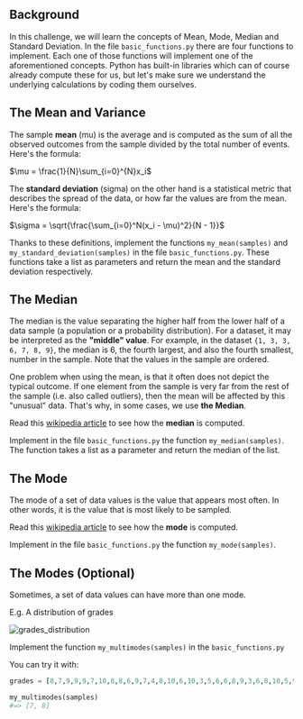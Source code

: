 ## Background

In this challenge, we will learn the concepts of Mean, Mode, Median and Standard Deviation. In the file `basic_functions.py` there are four functions to implement. Each one of those functions will implement one of the aforementioned concepts.  Python has built-in libraries which can of course already compute these for us, but let's make sure we understand the underlying calculations by coding them ourselves.

## The Mean and Variance
The sample **mean** (mu) is the average and is computed as the sum of all the observed outcomes from the sample divided by the total number of events. Here's the formula:

$\mu = \frac{1}{N}\sum_{i=0}^{N}x_i$

The **standard deviation** (sigma) on the other hand is a statistical metric that describes the spread of the data, or how far the values are from the mean. Here's the formula:

$\sigma = \sqrt{\frac{\sum_{i=0}^N(x_i - \mu)^2}{N - 1}}$

Thanks to these definitions, implement the functions `my_mean(samples)` and `my_standard_deviation(samples)` in the file `basic_functions.py`. These functions take a list as parameters and return the mean and the standard deviation respectively.

## The Median

The median is the value separating the higher half from the lower half of a data sample (a population or a probability distribution). For a dataset, it may be interpreted as the **"middle" value**. For example, in the dataset `{1, 3, 3, 6, 7, 8, 9}`, the median is 6, the fourth largest, and also the fourth smallest, number in the sample. Note that the values in the sample are ordered.

One problem when using the mean, is that it often does not depict the typical outcome. If one element from the sample is very far from the rest of the sample (i.e. also called outliers), then the mean will be affected by this "unusual" data. That's why, in some cases, we use **the Median**.

Read this [wikipedia article](https://en.wikipedia.org/wiki/Median) to see how the **median** is computed.

Implement in the file `basic_functions.py` the function `my_median(samples)`. The function takes a list as a parameter and return the median of the list.

## The Mode

The mode of a set of data values is the value that appears most often. In other words, it is the value that is most likely to be sampled.

Read this [wikipedia article](https://en.wikipedia.org/wiki/Mode_(statistics)) to see how the **mode** is computed.

Implement in the file `basic_functions.py` the function `my_mode(samples)`.

## The Modes (Optional)

Sometimes, a set of data values can have more than one mode.

E.g. A distribution of grades

![grades_distribution](https://wagon-public-datasets.s3.amazonaws.com/data-science-images/math/grades.png)

Implement the function `my_multimodes(samples)` in the `basic_functions.py`

You can try it with:

```python
grades = [8,7,9,9,9,7,10,8,8,6,9,7,4,8,10,6,10,3,5,6,6,8,9,3,6,8,10,5,9,9,8,8,4,8,8,7,7,8,3,7,7,6,7,5,10,8,7,6,9,6,6,8,8,9,9,8,8,10,8,4,8,10,7,8,5,5,8,7,3,8,4,7,4,5,7,9,8,9,7,7,4,7,5,8,6,6,8,6,6,5,6,9,10,6,10,8,6,7,6,5,9,8,5,2,7,9,7,6,9,1,6,7,6,7,7,10,7,5,6,8,6,9,0,9,7,7,7,7,8,8,6,9,7,8,5,2,9,7,6,7,6,5,4]

my_multimodes(samples)
#=> [7, 8]
```

